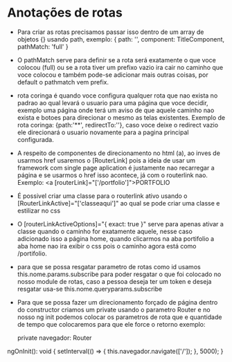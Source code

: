 # Anotações de rotas

- Para criar as rotas precisamos passar isso dentro de um array de objetos {}
  usando path, exemplo: { path: '', component: TitleComponent, pathMatch: 'full' }

- O pathMatch serve para definir se a rota será exatamente o que voce colocou (full) ou se a rota tiver um prefixo vazio ira cair no caminho que voce colocou e também pode-se adicionar mais outras coisas, por default o pathmatch vem prefix.

- rota coringa é quando voce configura qualquer rota que nao exista no padrao ao qual levará o usuario para uma página que voce decidir, exemplo uma página onde terá um aviso de que aquele caminho nao exista e botoes para direcionar o mesmo as telas existentes. Exemplo de rota coringa: {path:'\*\*', redirectTo:''}, caso voce deixe o redirect vazio ele direcionará o usuario novamente para a pagina principal configurada.

- A respeito de componentes de direcionamento no html (a), ao inves de usarmos href usaremos o [RouterLink] pois a ideia de usar um framework com single page aplication é justamente nao recarregar a página e se usarmos o href isso acontece, já com o routerlink nao. Exemplo: <a [routerLink]="['/portfolio']">PORTFOLIO</a>

- É possivel criar uma classe para o routerlink ativo usando o [RouterLinkActive]="['classeaqui']" ao qual se pode criar uma classe e estilizar no css

- O [routerLinkActiveOptions]="{ exact: true }" serve para apenas ativar a classe quando o caminho for exatamente aquele, nesse caso adicionado isso a página home, quando clicarmos na aba portifolio a aba home nao ira exibir o css pois o caminho agora está como /portifolio.

- para que se possa resgatar parametro de rotas como id usamos this.nome.params.subscribe para poder resgatar o que foi colocado no nosso module de rotas, caso a pessoa deseja ter um token e deseja resgatar usa-se this.nome.queryparams.subscribe

- Para que se possa fazer um direcionamento forçado de página dentro do constructor criamos um private usando o parametro Router e no nosso ng init podemos colocar os parametros de rota que e quantidade de tempo que colocaremos para que ele force o retorno
  exemplo:
  <!-- Constructor -->
  private navegador: Router

<!-- ngInit -->

ngOnInit(): void {
setInterval(() => {
this.navegador.navigate(['/']);
}, 5000);
}
